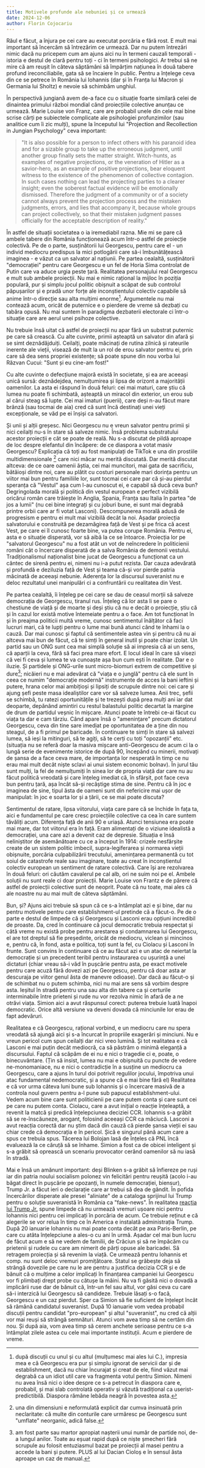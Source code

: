 ```yaml
---
title: Motivele profunde ale nebuniei și ce urmează
date: 2024-12-06
author: Florin Cojocariu
---
```

Răul e făcut, a înjura pe cei care au executat porcăria e fără rost. E mult mai important să încercăm să întrezărim ce urmează. Dar nu putem întrezări nimic dacă nu pricepem cum am ajuns aici nu în termeni cauzali temporali - istoria e destul de clară pentru toți - ci în termeni psihologici. Ar trebui să ne mire că am reușit în câteva săptămâni să împărțim națiunea în două tabere profund ireconciliabile, gata să se încaiere în public. Pentru a înțelege ceva din ce se petrece în România lui Iohannis (dar și în Franța lui Macron și Germania lui Sholtz)  e nevoie să schimbăm unghiul.

În perspectivă jungiană avem de-a face cu o situație foarte similară celei de dinaintea primului război mondial când proiecțiile colective anunțau ce urmează. Marie Louise von Franz, care are probabil unele din cele mai bine scrise cărți pe subiectele complicate ale psihologiei profunzimilor (sau analitice cum îi zic mulți), spune la începutul lui "Projection and Recollection in Jungian Psychology" ceva important:

> "It is also possible for a person to infect others with his paranoid idea and for a sizable group to take up the erroneous judgment, until another group finally sets the matter straight. Witch-hunts, as examples of negative projections, or the veneration of Hitler as a savior-hero, as an example of positive projections, bear eloquent witness to the existence of the phenomenon of collective contagion. In such cases nothing can lead the projecting parties to a clearer insight; even the soberest factual evidence will be emotionally dismissed. Therefore the judgment of a community or of a society cannot always prevent the projection process and the mistaken judgments, errors, and lies that accompany it, because whole groups can project collectively, so that their mistaken judgment passes officially for the acceptable description of reality."

În astfel de situații societatea o ia iremediabil razna. Mie mi se pare că ambele tabere din România funcționează acum într-o astfel de proiecție colectivă. Pe de o parte, susținătorii lui Georgescu, pentru care el - un individ mediocru predispus la mici potlogării care să-i îmbunătățească imaginea - e văzut ca un salvator al națiunii. Pe partea cealaltă, susținătorii "democrației" pentru care Georgescu e un fel de Horia Sima controlat de Putin care va aduce urgia peste țară. Realitatea personajului real Georgescu e mult sub ambele proiecții. Nu mai e nimic rațional la mijloc în poziția populară, pur și simplu jocul politic obișnuit a scăpat de sub controlul păpușarilor și e pradă unor forțe ale inconștientului colectiv capabile să anime într-o direcție sau alta mulțimi enorme[^1]. Argumentele nu mai contează acum, oricât de puternice e o pierdere de vreme să dezbați cu tabăra opusă. Nu mai suntem în paradigma dezbaterii electorale ci într-o situație care are aerul unei psihoze colective.

Nu trebuie însă uitat că astfel de proiecții nu apar fără un substrat puternic pe care să crească. Cu alte cuvinte, primii așteaptă un salvator din afară și se simt deznădăjduiți. Ceilalți, poate măcinați de rutina zilnică și rateurile inerente ale vieții, visează de mult la un rol de erou salvator pentru ei, prin care să dea sens propriei existențe; să poate spune din nou vorba lui Răzvan Cucui: "Sunt și eu cine-am fost!" 

Cu alte cuvinte o defecțiune majoră există în societate, și ea are aceeași unică sursă: deznădejdea, nemulțumirea și lipsa de orizont a majorității oamenilor. La asta ei răspund în două feluri: cei mai maturi, care știu că lumea nu poate fi schimbată, așteaptă un miracol din exterior, un erou sub al cărui steag să lupte. Cei mai imaturi (puerii), care deși n-au făcut mare brânză (sau tocmai de aia) cred că sunt încă destinați unei vieți excepționale, se văd  pe ei înșiși ca salvatori.

Și unii și alții greșesc. Nici Georgescu nu e vreun salvator pentru primii și nici ceilalți nu-s în stare să salveze nimic. Însă problema substratului acestor proiecții e cât se poate de reală. Nu s-a discutat de pildă aproape de loc despre elefantul din încăpere: de ce diaspora a votat masiv Georgescu? Explicația că toți au fost manipulați de TikTok e una din prostiile multidimensionale [^2] care nici măcar nu merită discutată. Dar merită discutat altceva: de ce oare oamenii ăștia, cei mai muncitori, mai gata de sacrificiu, bătăioși dintre noi, care au plătit cu costuri personale mari dorința pentru un viitor mai bun pentru familiile lor, sunt tocmai cei care par că și-au pierdut speranța că "Vestul" așa cum l-au cunoscut ei, e capabil să ducă ceva bun? Degringolada morală și politică din vestul european e perfect vizibilă oricărui român care trăiește în Anglia, Spania, Franța sau Italia în partea "de jos a lumii" (nu cei bine integrați și cu joburi bune, ei sunt mai degrabă printre orbii care ar fi votat Lasconi). Descompunerea morală adusă de progresism e pentru ei mult mai vizibilă decât la noi. Așadar proiecția salvatorului e construită pe dezamăgirea față de Vest și pe frica că acest Vest, pe care ei îl cunosc foarte bine, va putea corupe România. Pentru ei, asta e o situație disperată, vor să aibă la ce se întoarce. Proiecția lor pe "salvatorul Georgescu" nu a fost atât un vot de neîncredere în politicienii români cât o încercare disperată de a salva România de demonii vestului. Tradiționalismul naționalist bine jucat de Georgescu a funcționat ca un cântec de sirenă pentru ei, nimeni nu i-a putut rezista. Dar cauza adevărată și profundă e deziluzia față de Vest și teama că-și vor pierde patria măcinată de aceeași nebunie. Aderența lor la discursul suveranist nu e deloc rezultatul unei manipulări ci a confruntării cu realitatea din Vest.

Pe partea cealaltă, îi înțeleg pe cei care se dau de ceasul morții să salveze democrația de Georgescu, tiranul rus. Înțeleg că lor asta li se pare o chestiune de viață și de moarte și deși știu că nu e decât o proiecție, știu că și în cazul lor există motive întemeiate pentru a o face. Am tot funcționat în și în preajma politicii multă vreme, cunosc sentimentul înălțător că faci lucruri mari, că te lupți pentru o lume mai bună atunci când te înhami la o cauză. Dar mai cunosc și faptul că sentimentele astea vin și pentru că nu ai altceva mai bun de făcut, că te simți în general inutil și poate chiar izolat. Un partid sau un ONG sunt cea mai simplă soluție să ai impresia că ai un sens, că aparții la ceva, fără să faci prea mare efort. E locul ideal în care să visezi că vei fi ceva și lumea te va cunoaște așa bun cum ești în realitate. Dar e o iluzie. Și partidele și ONG-urile sunt micro-biomuri extrem de competitive și dure[^3]; nicăieri nu e mai adevărat că "viața e o junglă" pentru că ele sunt în ceea ce numim "democrație modernă" instrumente de acces la bani ieftini și putere, hrana celor mai ambițioși și lipsiți de scrupule dintre noi: cei care și ajung șefi peste masa idealiștilor care vor să salveze lumea. Anii trec, șefii se schimbă, tu ratezi oportunitățile și te trezești după prea mulți ani iar dat deoparte, depănând amintiri cu restul balastului politic decartat la margine de drum de partidul veșnic în mișcare. Atunci poate te întrebi ce-ai făcut cu viața ta dar e cam târziu. Când apare însă o "amenințare" precum dictatorul Georgescu, ceva din tine sare imediat pe oportunitatea de a ține din nou steagul, de a fi primul pe baricade. În continuare te simți în stare să salvezi lumea, să ieși la mitinguri, să te agiți, să te cerți cu toți "opozanții" etc. (situația nu se referă doar la masiva mișcare anti-Georgescu de acum ci la o lungă serie de evenimente istorice de după 90, începând cu minerii, motivați de șansa de a face ceva mare, de importanța lor nesperată în timp ce nu erau mai mult decât niște sclavi ai unui sistem economic bolnav). În jurul tău sunt mulți, la fel de nemulțumiți în sinea lor de propria viață dar care nu au făcut politică vreodată și care înțeleg imediat că, în sfârșit, pot face ceva bun pentru țară, așa încât să-și recâștige stima de sine. Pentru că în joc e imaginea de sine, tipul ăsta de oameni sunt din nefericire mai ușor de manipulat: în joc e soarta lor și a țării, ce se mai poate discuta?

Sentimentul de ratare, lipsa viitorului, viața care pare că se închide în fața ta, aici e fundamentul pe care cresc proiecțiile colective ca cea în care suntem tăvăliți acum. Diferența față de anii 90 e uriașă. Atunci tensiunea era poate mai mare, dar tot viitorul era în față. Eram alimentați de o viziune idealistă a democrației, una care azi a devenit caz de depresie. Situația e însă neliniștitor de asemănătoare cu ce a început în 1914: crizele nesfârșite create de un sistem politic imbecil, supra-legiferarea și normarea vieții obișnuite, porcăria culpabilizării trecutului, amenințarea permanentă cu tot soiul de catastrofe reale sau imaginare, toate au creat în inconștientul colectiv european un sentiment de ratare colectivă. Care își are rezolvarea în două feluri: ori căutăm cavalerul pe cal alb, ori ne suim noi pe el. Ambele soluții nu sunt reale ci doar proiecții. Marie Louise von Frantz e de părere că astfel de proiecții colective sunt de neoprit. Poate că nu toate, mai ales că ale noastre nu au mai mult de câteva săptămâni.

Bun, și? Ajuns aici trebuie să spun că ce s-a întâmplat azi e și bine, dar nu pentru motivele pentru care establishment-ul pretinde că a făcut-o. Pe de o parte e destul de limpede că și Georgescu și Lasconi erau opțiuni incredibil de proaste. Da, cred în continuare că jocul democratic trebuia respectat și câtă vreme nu există probe pentru arestarea și condamnarea lui Georgescu, el are tot dreptul să fie președinte, oricât de mediocru, viclean și mincinos e, pentru că, în fond, asta e politica, toți sunt la fel, cu Ciolacu și Lasconi în frunte. Sunt convins în continuare că ce au făcut azi e un atac de neiertat la  democrație și un precedent teribil pentru instaurarea cu ușurință a unei dictaturi (chiar vreau să-i văd în pușcărie pentru asta, pe exact motivele pentru care acuză fără dovezi azi pe Georgescu, pentru că doar asta ar descuraja pe viitor genul ăsta de manevre odioase). Dar dacă au făcut-o și de schimbat nu o putem schimba, nici nu mai are sens să vorbim despre asta. Ieșitul în stradă pentru una sau alta din tabere ca și certurile interminabile între prieteni și rude nu vor rezolva nimic în afară de a ne otrăvi viața. Simion aici a avut răspunsul corect: puterea trebuie luată înapoi democratic. Orice altă versiune va deveni dovada că minciunile lor erau de fapt adevăruri.

Realitatea e că Georgescu, rațional vorbind, e un mediocru care nu spera vreodată să ajungă aici și s-a încurcat în propriile exagerări și minciuni. Nu e vreun pericol cum spun ceilalți dar nici vreo lumină. Și tot realitatea e că Lasconi e mai puțin decât mediocră, ca să păstrăm o minimă eleganță a discursului. Faptul că scăpăm de ei nu e nici o tragedie ci e, poate, o binecuvântare. (Țin să insist, lumea nu mai e obișnuită cu puncte de vedere ne-monomaniace, nu e nici o contradicție în a susține un mediocru ca Georgescu, care a ajuns în turul doi potrivit regulilor jocului, împotriva unui atac fundamental nedemocratic, și a spune că e mai bine fără el) Realitatea e că vor urma câteva luni bune sub Iohannis și o încercare masivă de a controla noul guvern pentru a-l pune sub papucul establishment-ului.  Vedem acum bine care sunt politicienii pe care putem conta și care sunt cei pe care nu putem conta. Ciolacu, care a avut inițial o reacție înțeleaptă, a revenit la matcă și predică înțelepciunea deciziei CCR. Iohannis s-a grăbit să se re-înscăuneze, arogant, folosind aceeași CCR ca măciucă. Lasconi a avut reacția corectă dar nu știm dacă din cauză că pierde șansa vieții ei sau chiar crede că democrația e în pericol. Șică e singurul până acum care a spus ce trebuia spus. Tăcerea lui Bolojan lasă de înțeles că PNL încă evaluează la ce căruță să se înhame. Simion a fost ca de obicei inteligent și s-a grăbit să oprească un scenariu provocator cerând oamenilor să nu iasă în stradă.

Mai e însă un amănunt important: deși Blinken s-a grăbit să înfiereze pe ruși iar din patria noului socialism polonez vin felicitări pentru reușită (acolo i-au băgat direct în pușcărie pe opozanți, în numele democrației, biensur), Trump Jr. a făcut ieri o declarație care ar trebui să dea de gândit. În pofida încercărilor disperate ale presei "aliniate" de a cataloga sprijinul lui Trump pentru o soluție suveranistă în România ca "fake-news". În realitatea [reacția lui Trump Jr.](https://x.com/DonaldJTrumpJr/status/1865160362988826986) spune limpede că nu urmează vremuri ușoare nici pentru Iohannis nici pentru cei implicați în porcăria de acum. Ce trebuie reținut e că alegerile se vor relua în timp ce în America e instalată administrația Trump. După 20 ianuarie Iohannis nu mai poate conta decât pe axa Paris-Berlin, pe care cu atâta înțelepciune a ales-o cu ani în urmă. Așadar cel mai bun lucru de făcut acum e să ne vedem de familii, de Crăciun și să ne împăcăm cu prietenii și rudele cu care am nimerit de părți opuse ale baricadei. Să retragem proiecția și să revenim la viață. Ce urmează pentru Iohannis et comp. nu sunt deloc vremuri promițătoare. Statul se grăbește deja să strângă dovezile pe care nu le are pentru a justifica decizia CCR și e de bănuit că o mulțime a celor implicați în finanțarea campaniei lui Georgescu vor fi plimbați drept probe cu cătușe la mâini. Nu va fi găsită nici o dovadă a implicării ruse dar de bănuit că, într-un fel sau altul, vor găsi ceva cu care să-i interzică lui Georgescu să candideze. Trebuie lăsați s-o facă, Georgescu e un caz pierdut. Sper ca Simion să fie suficient de înțelept încât să rămână candidatul suveranist. După 10 ianuarie vom vedea probabil discuții pentru candidat "pro-european" și altul "suveranist", nu cred că alții vor mai reuși să strângă semnături. Atunci vom avea timp să ne certăm din nou. Și după aia, vom avea timp să cerem anchete serioase pentru ce s-a întâmplat zilele astea cu cele mai importante instituții. Acum e pierdere de vreme.

[^1]: după discuții cu unul și cu altul (mulțumesc mai ales lui C.), impresia mea e că Georgescu era pur și simplu ignorat de servicii dar și de establishment, dacă nu chiar încurajat și creat de ele, fiind văzut mai degrabă ca un idiot util care va fragmenta votul pentru Simion. Nimeni nu avea însă nici o idee despre ce s-a petrecut în diaspora care e, probabil, și mai slab controlată operativ și văzută tradițional ca userist-predictibilă. Diaspora rămâne lebăda neagră în povestea asta.

[^2]: una din dimensiuni e neformulată explicit dar cumva insinuată prin neclaritate: că multe din conturile care urmăresc pe Georgescu sunt "umflate" neorganic, adică false.

[^3]: am fost parte sau martor apropiat nașterii unui număr de partide noi, de-a lungul anilor. Toate au eșuat rapid după ce niște șmecheri fără scrupule au folosit entuziasmul bazat pe proiecții al masei pentru a accede la bani și putere. PLUS al lui Dacian Cioloș e în sensul ăsta aproape un caz de manual.

